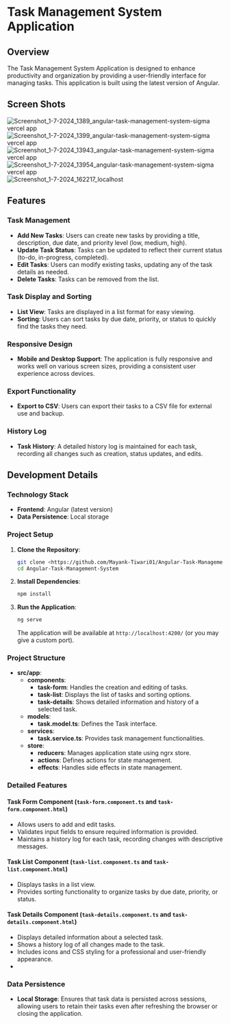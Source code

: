# Task Management System Application

## Overview

The Task Management System Application is designed to enhance productivity and organization by providing a user-friendly interface for managing tasks. This application is built using the latest version of Angular.
## Screen Shots

![Screenshot_1-7-2024_1389_angular-task-management-system-sigma vercel app](https://github.com/Mayank-Tiwari01/Angular-Task-Management-System/assets/103953234/28a11a33-8570-4b08-bc72-95ba58a20052)
![Screenshot_1-7-2024_1399_angular-task-management-system-sigma vercel app](https://github.com/Mayank-Tiwari01/Angular-Task-Management-System/assets/103953234/514a1547-fad1-4694-bc4c-e17e1f6d853f)
![Screenshot_1-7-2024_13943_angular-task-management-system-sigma vercel app](https://github.com/Mayank-Tiwari01/Angular-Task-Management-System/assets/103953234/17a1ef90-d0be-4e32-b49f-4fb22e027a9d)
![Screenshot_1-7-2024_13954_angular-task-management-system-sigma vercel app](https://github.com/Mayank-Tiwari01/Angular-Task-Management-System/assets/103953234/40a292e9-9ea2-4b3b-8295-8bad41752f3b)
![Screenshot_1-7-2024_162217_localhost](https://github.com/Mayank-Tiwari01/Angular-Task-Management-System/assets/103953234/071c3e66-0d12-43d1-b84c-fd0c483708f0)



## Features

### Task Management
- **Add New Tasks**: Users can create new tasks by providing a title, description, due date, and priority level (low, medium, high).
- **Update Task Status**: Tasks can be updated to reflect their current status (to-do, in-progress, completed).
- **Edit Tasks**: Users can modify existing tasks, updating any of the task details as needed.
- **Delete Tasks**: Tasks can be removed from the list.

### Task Display and Sorting
- **List View**: Tasks are displayed in a list format for easy viewing.
- **Sorting**: Users can sort tasks by due date, priority, or status to quickly find the tasks they need.

### Responsive Design
- **Mobile and Desktop Support**: The application is fully responsive and works well on various screen sizes, providing a consistent user experience across devices.

### Export Functionality
- **Export to CSV**: Users can export their tasks to a CSV file for external use and backup.

### History Log
- **Task History**: A detailed history log is maintained for each task, recording all changes such as creation, status updates, and edits.

## Development Details

### Technology Stack
- **Frontend**: Angular (latest version)
- **Data Persistence**: Local storage

### Project Setup

1. **Clone the Repository**:
    ```bash
    git clone <https://github.com/Mayank-Tiwari01/Angular-Task-Management-System.git>
    cd Angular-Task-Management-System
    ```

2. **Install Dependencies**:
    ```bash
    npm install
    ```

3. **Run the Application**:
    ```bash
    ng serve
    ```

    The application will be available at `http://localhost:4200/` (or you may give a custom port).

### Project Structure

- **src/app**:
  - **components**:
    - **task-form**: Handles the creation and editing of tasks.
    - **task-list**: Displays the list of tasks and sorting options.
    - **task-details**: Shows detailed information and history of a selected task.
  - **models**:
    - **task.model.ts**: Defines the Task interface.
  - **services**:
    - **task.service.ts**: Provides task management functionalities.
  - **store**:
    - **reducers**: Manages application state using ngrx store.
    - **actions**: Defines actions for state management.
    - **effects**: Handles side effects in state management.

### Detailed Features

#### Task Form Component (`task-form.component.ts` and `task-form.component.html`)
- Allows users to add and edit tasks.
- Validates input fields to ensure required information is provided.
- Maintains a history log for each task, recording changes with descriptive messages.

#### Task List Component (`task-list.component.ts` and `task-list.component.html`)
- Displays tasks in a list view.
- Provides sorting functionality to organize tasks by due date, priority, or status.

#### Task Details Component (`task-details.component.ts` and `task-details.component.html`)
- Displays detailed information about a selected task.
- Shows a history log of all changes made to the task.
- Includes icons and CSS styling for a professional and user-friendly appearance.
- 
### Data Persistence
- **Local Storage**: Ensures that task data is persisted across sessions, allowing users to retain their tasks even after refreshing the browser or closing the application.

